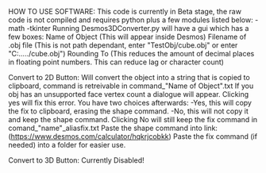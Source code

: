 HOW TO USE SOFTWARE:
  This code is currently in Beta stage, the raw code is not compiled and requires python plus a few modules listed below:
  -math
  -tkinter
  Running Desmos3DConverter.py will have a gui which has a few boxes:
  Name of Object (This will appear inside Desmos)
  Filename of .obj file (This is not path dependant, enter "TestObj/cube.obj" or enter "C:\...../cube.obj")
  Rounding To (This reduces the amount of decimal places in floating point numbers. This can reduce lag or character count)

  Convert to 2D Button:
    Will convert the object into a string that is copied to clipboard,
    command is retreivable in command_"Name of Object".txt
    If you obj has an unsupported face vertex count a dialogue will appear.
    Clicking yes will fix this error. You have two choices afterwards:
    -Yes, this will copy the fix to clipboard, erasing the shape command.
    -No, this will not copy it and keep the shape command.
    Clicking No will still keep the fix command in comand_"name"_aliasfix.txt
    Paste the shape command into link: (https://www.desmos.com/calculator/hqkrjcobkk)
    Paste the fix command (if needed) into a folder for easier use.
  
  Convert to 3D Button:
    Currently Disabled!
  
